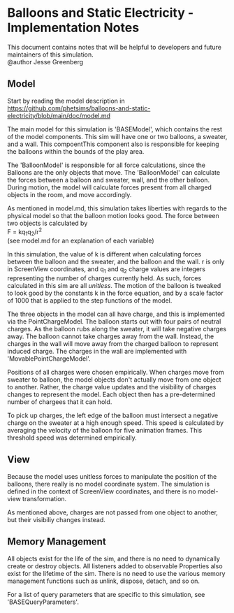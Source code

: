 # Balloons and Static Electricity - Implementation Notes

This document contains notes that will be helpful to developers and future maintainers of this simulation.<br>
@author Jesse Greenberg

## Model
Start by reading the model description in https://github.com/phetsims/balloons-and-static-electricity/blob/main/doc/model.md

The main model for this simulation is 'BASEModel', which contains the rest of the model
components.  This sim will have one or two balloons, a sweater, and a wall.  This compoentThis component also is responsible for keeping the balloons within the bounds of the play area.

The 'BalloonModel' is responsible for all force calculations, since the Balloons are the only objects that move. The
'BalloonModel' can calculate the forces between a balloon and sweater, wall, and the other balloon. During motion,
the model will calculate forces present from all charged objects in the room, and move accordingly.

As mentioned in model.md, this simulation takes liberties with regards to the physical model so that the balloon
motion looks good.  The force between two objects is calculated by<br>
F = kq<sub>1</sub>q<sub>2</sub>/r<sup>2</sup><br>
(see model.md for an explanation of each variable)

In this simulation, the value of k is different when calculating forces between the balloon and the sweater, and
the balloon and the wall. r is only in ScreenView coordinates, and q<sub>1</sub> and q<sub>2</sub> charge values
are integers representing the number of charges currently held. As such, forces calculated in this sim are all
<i>unitless</i>. The motion of the balloon is tweaked to look good by the constants k in the force equation, and by a
scale factor of 1000 that is applied to the step functions of the model.

The three objects in the model can all have charge, and this is implemented via the PointChargeModel.  The balloon
starts out with four pairs of neutral charges.  As the balloon rubs along the sweater, it will take negative charges
away.  The balloon cannot take charges away from the wall.  Instead, the charges in the wall will move away from the
charged balloon to represent induced charge.  The charges in the wall are implemented with 'MovablePointChargeModel'.

Positions of all charges were chosen empirically.  When charges move from sweater to balloon, the model objects
don't actually move from one object to another.  Rather, the charge value updates and the visibility of charges
changes to represent the model. Each object then has a pre-determined number of chargees that it can hold.

To pick up charges, the left edge of the balloon must intersect a negative charge on the sweater at a high enough
speed.  This speed is calculated by averaging the velocity of the balloon for five animation frames. This threshold
speed was determined empirically.

## View

Because the model uses unitless forces to manipulate the position of the balloons, there really is no model
coordinate system.  The simulation is defined in the context of ScreenView coordinates, and there is no model-view
transformation.

As mentioned above, charges are not passed from one object to another, but their visibiliy changes instead.

## Memory Management

All objects exist for the life of the sim, and there is no need to dynamically create or destroy objects.  All
listeners added to observable Properties also exist for the lifetime of the sim.  There is no need to use the various
memory management functions such as unlink, dispose, detach, and so on.

For a list of query parameters that are specific to this simulation, see 'BASEQueryParameters'.
